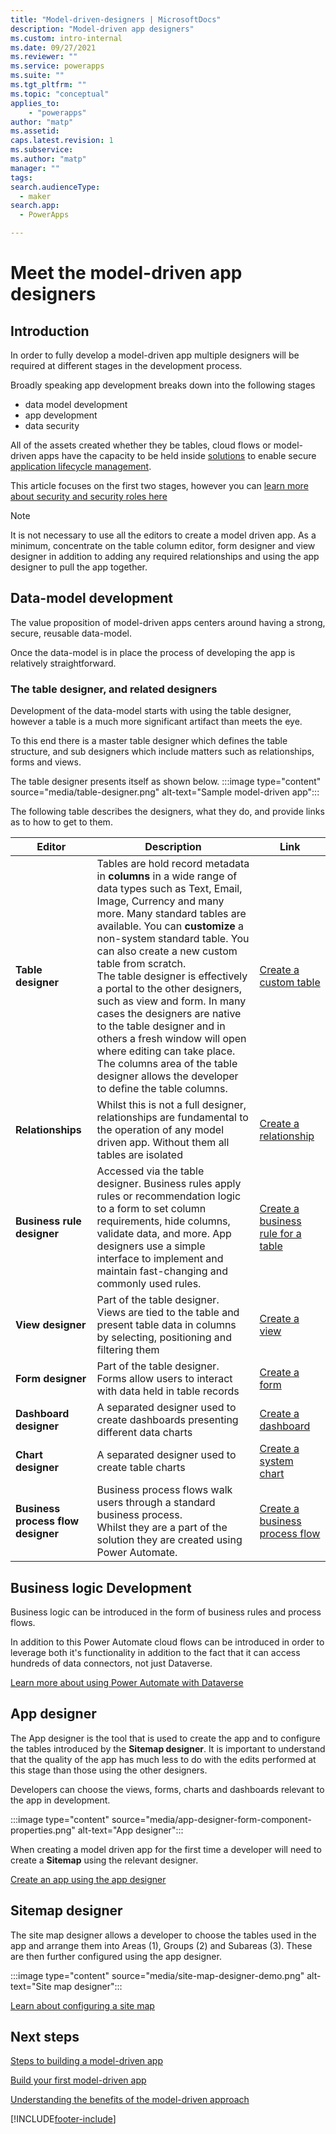 ```yaml
---
title: "Model-driven-designers | MicrosoftDocs"
description: "Model-driven app designers"
ms.custom: intro-internal
ms.date: 09/27/2021
ms.reviewer: ""
ms.service: powerapps
ms.suite: ""
ms.tgt_pltfrm: ""
ms.topic: "conceptual"
applies_to: 
    - "powerapps"
author: "matp"
ms.assetid: 
caps.latest.revision: 1
ms.subservice: 
ms.author: "matp"
manager: ""
tags: 
search.audienceType: 
  - maker
search.app: 
  - PowerApps

---
```

# Meet the model-driven app designers

## Introduction

In order to fully develop a model-driven app multiple designers will be required at different stages in the development process.

Broadly speaking app development breaks down into the following stages

- data model development
- app development
- data security

All of the assets created whether they be tables, cloud flows or model-driven apps have the capacity to be held inside [solutions](model-driven-app-glossary.md#solution) to enable secure [application lifecycle management](model-driven-app-glossary.md#application-lifecycle-management).

This article focuses on the first two stages, however you can [learn more about security and security roles here](https://docs.microsoft.com/power-platform/admin/wp-security)

>[!NOTE]
> It is not necessary to use all the editors to create a model driven app.  As a minimum, concentrate on the table column editor, form designer and view designer in addition to adding any required relationships and using the app designer to pull the app together.

## Data-model development

The value proposition of model-driven apps centers around having a strong, secure, reusable data-model.

Once the data-model is in place the process of developing the app is relatively straightforward.

### The table designer, and related designers

Development of the data-model starts with using the table designer, however a table is a much more significant artifact than meets the eye.

To this end there is a master table designer which defines the table structure, and sub designers which include matters such as relationships, forms and views.

The table designer presents itself as shown below.
:::image type="content" source="media/table-designer.png" alt-text="Sample model-driven app":::

The following table describes the designers, what they do, and provide links as to how to get to them.

|Editor|Description|Link|
|--------------|---------------|---------------|
|**Table designer**|Tables are hold record metadata in **columns** in a wide range of data types such as Text, Email, Image, Currency and many more. Many standard tables are available. You can **customize** a non-system standard table. You can also create a new custom table from scratch.<br>The table designer is effectively a portal to the other designers, such as view and form.  In many cases the designers are native to the table designer and in others a fresh window will open where editing can take place.<br>The columns area of the table designer allows the developer to define the table columns.|[Create a custom table](../../maker/data-platform/data-platform-create-entity.md)
|**Relationships**|Whilst this is not a full designer, relationships are fundamental to the operation of any model driven app.  Without them all tables are isolated|[Create a relationship](../../maker/data-platform/data-platform-entity-lookup.md)
|**Business rule designer**|Accessed via the table designer. Business rules apply rules or recommendation logic to a form to set column requirements, hide columns, validate data, and more. App designers use a simple interface to implement and maintain fast-changing and commonly used rules.|[Create a business rule for a table](../../maker/data-platform/data-platform-create-business-rule.md)
|**View designer**|Part of the table designer.  Views are tied to the table and present table data in columns by selecting, positioning and filtering them|[Create a view](create-edit-views-app-designer.md)  
|**Form designer**|Part of the table designer. Forms allow users to interact with data held in table records|[Create a form](create-and-edit-forms.md)
|**Dashboard designer**|A separated designer used to create dashboards presenting different data charts|[Create a dashboard](create-edit-dashboards.md)
|**Chart designer**|A separated designer used to create table charts|[Create a system chart](create-edit-system-chart.md)
|**Business process flow designer**|Business process flows walk users through a standard business process. <br>Whilst they are a part of the solution they are created using Power Automate.|[Create a business process flow](https://docs.microsoft.com/power-automate/create-business-process-flow)

## Business logic Development

Business logic can be introduced in the form of business rules and process flows.

In addition to this Power Automate cloud flows can be introduced in order to leverage both it's functionality in addition to the fact that it can access hundreds of data connectors, not just Dataverse.

[Learn more about using Power Automate with Dataverse ](https://docs.microsoft.com/power-automate/dataverse/overview)

## App designer

The App designer is the tool that is used to create the app and to configure the tables introduced by the **Sitemap designer**.  It is important to understand that the quality of the app has much less to do with the edits performed at this stage than those using the other designers.

Developers can choose the views, forms, charts and dashboards relevant to the app in development.

   :::image type="content" source="media/app-designer-form-component-properties.png" alt-text="App designer":::

When creating a model driven app for the first time a developer will need to create a **Sitemap** using the relevant designer.

[Create an app using the app designer](create-edit-app.md)

## Sitemap designer

The site map designer allows a developer to choose the tables used in the app and arrange them into Areas (1), Groups (2) and Subareas (3).  These are then further configured using the app designer.

   :::image type="content" source="media/site-map-designer-demo.png" alt-text="Site map designer":::

[Learn about configuring a site map](create-site-map-app.md)

## Next steps

[Steps to building a model-driven app](app-building-steps.md)

[Build your first model-driven app](build-first-model-driven-app.md)

[Understanding the benefits of the model-driven approach](app-value-proposition.md)

[!INCLUDE[footer-include](../../includes/footer-banner.md)]